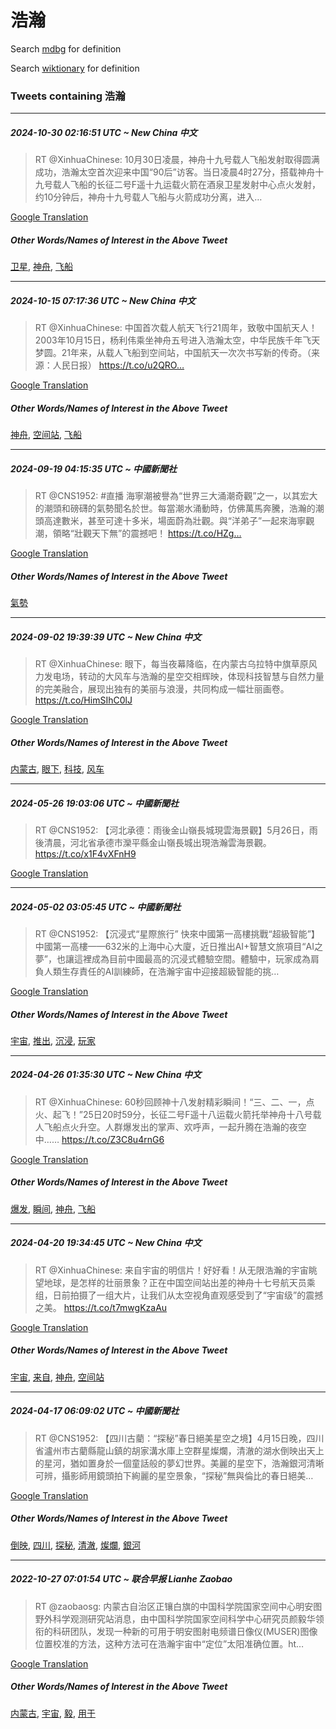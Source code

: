 # 浩瀚

Search [mdbg](https://www.mdbg.net/chinese/dictionary?page=worddict&wdrst=0&wdqb=浩瀚) for definition

Search [wiktionary](https://en.wiktionary.org/wiki/浩瀚) for definition

### Tweets containing 浩瀚

___
##### 2024-10-30 02:16:51 UTC ~ New China 中文
> RT @XinhuaChinese: 10月30日凌晨，神舟十九号载人飞船发射取得圆满成功，浩瀚太空首次迎来中国“90后”访客。当日凌晨4时27分，搭载神舟十九号载人飞船的长征二号F遥十九运载火箭在酒泉卫星发射中心点火发射，约10分钟后，神舟十九号载人飞船与火箭成功分离，进入…

[Google Translation](https://translate.google.com/?hi=en&tab=TT&sl=zh-CN&tl=en&op=translate&text=RT+%40XinhuaChinese%3A+10%E6%9C%8830%E6%97%A5%E5%87%8C%E6%99%A8%EF%BC%8C%E7%A5%9E%E8%88%9F%E5%8D%81%E4%B9%9D%E5%8F%B7%E8%BD%BD%E4%BA%BA%E9%A3%9E%E8%88%B9%E5%8F%91%E5%B0%84%E5%8F%96%E5%BE%97%E5%9C%86%E6%BB%A1%E6%88%90%E5%8A%9F%EF%BC%8C%E6%B5%A9%E7%80%9A%E5%A4%AA%E7%A9%BA%E9%A6%96%E6%AC%A1%E8%BF%8E%E6%9D%A5%E4%B8%AD%E5%9B%BD%E2%80%9C90%E5%90%8E%E2%80%9D%E8%AE%BF%E5%AE%A2%E3%80%82%E5%BD%93%E6%97%A5%E5%87%8C%E6%99%A84%E6%97%B627%E5%88%86%EF%BC%8C%E6%90%AD%E8%BD%BD%E7%A5%9E%E8%88%9F%E5%8D%81%E4%B9%9D%E5%8F%B7%E8%BD%BD%E4%BA%BA%E9%A3%9E%E8%88%B9%E7%9A%84%E9%95%BF%E5%BE%81%E4%BA%8C%E5%8F%B7F%E9%81%A5%E5%8D%81%E4%B9%9D%E8%BF%90%E8%BD%BD%E7%81%AB%E7%AE%AD%E5%9C%A8%E9%85%92%E6%B3%89%E5%8D%AB%E6%98%9F%E5%8F%91%E5%B0%84%E4%B8%AD%E5%BF%83%E7%82%B9%E7%81%AB%E5%8F%91%E5%B0%84%EF%BC%8C%E7%BA%A610%E5%88%86%E9%92%9F%E5%90%8E%EF%BC%8C%E7%A5%9E%E8%88%9F%E5%8D%81%E4%B9%9D%E5%8F%B7%E8%BD%BD%E4%BA%BA%E9%A3%9E%E8%88%B9%E4%B8%8E%E7%81%AB%E7%AE%AD%E6%88%90%E5%8A%9F%E5%88%86%E7%A6%BB%EF%BC%8C%E8%BF%9B%E5%85%A5%E2%80%A6)
##### Other Words/Names of Interest in the Above Tweet
[卫星](卫星.md), [神舟](神舟.md), [飞船](飞船.md)
___
##### 2024-10-15 07:17:36 UTC ~ New China 中文
> RT @XinhuaChinese: 中国首次载人航天飞行21周年，致敬中国航天人！2003年10月15日，杨利伟乘坐神舟五号进入浩瀚太空，中华民族千年飞天梦圆。21年来，从载人飞船到空间站，中国航天一次次书写新的传奇。（来源：人民日报） https://t.co/u2QRO…

[Google Translation](https://translate.google.com/?hi=en&tab=TT&sl=zh-CN&tl=en&op=translate&text=RT+%40XinhuaChinese%3A+%E4%B8%AD%E5%9B%BD%E9%A6%96%E6%AC%A1%E8%BD%BD%E4%BA%BA%E8%88%AA%E5%A4%A9%E9%A3%9E%E8%A1%8C21%E5%91%A8%E5%B9%B4%EF%BC%8C%E8%87%B4%E6%95%AC%E4%B8%AD%E5%9B%BD%E8%88%AA%E5%A4%A9%E4%BA%BA%EF%BC%812003%E5%B9%B410%E6%9C%8815%E6%97%A5%EF%BC%8C%E6%9D%A8%E5%88%A9%E4%BC%9F%E4%B9%98%E5%9D%90%E7%A5%9E%E8%88%9F%E4%BA%94%E5%8F%B7%E8%BF%9B%E5%85%A5%E6%B5%A9%E7%80%9A%E5%A4%AA%E7%A9%BA%EF%BC%8C%E4%B8%AD%E5%8D%8E%E6%B0%91%E6%97%8F%E5%8D%83%E5%B9%B4%E9%A3%9E%E5%A4%A9%E6%A2%A6%E5%9C%86%E3%80%8221%E5%B9%B4%E6%9D%A5%EF%BC%8C%E4%BB%8E%E8%BD%BD%E4%BA%BA%E9%A3%9E%E8%88%B9%E5%88%B0%E7%A9%BA%E9%97%B4%E7%AB%99%EF%BC%8C%E4%B8%AD%E5%9B%BD%E8%88%AA%E5%A4%A9%E4%B8%80%E6%AC%A1%E6%AC%A1%E4%B9%A6%E5%86%99%E6%96%B0%E7%9A%84%E4%BC%A0%E5%A5%87%E3%80%82%EF%BC%88%E6%9D%A5%E6%BA%90%EF%BC%9A%E4%BA%BA%E6%B0%91%E6%97%A5%E6%8A%A5%EF%BC%89+https%3A%2F%2Ft.co%2Fu2QRO%E2%80%A6)
##### Other Words/Names of Interest in the Above Tweet
[神舟](神舟.md), [空间站](空间站.md), [飞船](飞船.md)
___
##### 2024-09-19 04:15:35 UTC ~ 中國新聞社
> RT @CNS1952: #直播 海寧潮被譽為“世界三大涌潮奇觀”之一，以其宏大的潮頭和磅礴的氣勢聞名於世。每當潮水涌動時，仿佛萬馬奔騰，浩瀚的潮頭高達數米，甚至可達十多米，場面蔚為壯觀。與“洋弟子”一起來海寧觀潮，領略“壯觀天下無”的震撼吧！ https://t.co/HZg…

[Google Translation](https://translate.google.com/?hi=en&tab=TT&sl=zh-CN&tl=en&op=translate&text=RT+%40CNS1952%3A+%23%E7%9B%B4%E6%92%AD+%E6%B5%B7%E5%AF%A7%E6%BD%AE%E8%A2%AB%E8%AD%BD%E7%82%BA%E2%80%9C%E4%B8%96%E7%95%8C%E4%B8%89%E5%A4%A7%E6%B6%8C%E6%BD%AE%E5%A5%87%E8%A7%80%E2%80%9D%E4%B9%8B%E4%B8%80%EF%BC%8C%E4%BB%A5%E5%85%B6%E5%AE%8F%E5%A4%A7%E7%9A%84%E6%BD%AE%E9%A0%AD%E5%92%8C%E7%A3%85%E7%A4%B4%E7%9A%84%E6%B0%A3%E5%8B%A2%E8%81%9E%E5%90%8D%E6%96%BC%E4%B8%96%E3%80%82%E6%AF%8F%E7%95%B6%E6%BD%AE%E6%B0%B4%E6%B6%8C%E5%8B%95%E6%99%82%EF%BC%8C%E4%BB%BF%E4%BD%9B%E8%90%AC%E9%A6%AC%E5%A5%94%E9%A8%B0%EF%BC%8C%E6%B5%A9%E7%80%9A%E7%9A%84%E6%BD%AE%E9%A0%AD%E9%AB%98%E9%81%94%E6%95%B8%E7%B1%B3%EF%BC%8C%E7%94%9A%E8%87%B3%E5%8F%AF%E9%81%94%E5%8D%81%E5%A4%9A%E7%B1%B3%EF%BC%8C%E5%A0%B4%E9%9D%A2%E8%94%9A%E7%82%BA%E5%A3%AF%E8%A7%80%E3%80%82%E8%88%87%E2%80%9C%E6%B4%8B%E5%BC%9F%E5%AD%90%E2%80%9D%E4%B8%80%E8%B5%B7%E4%BE%86%E6%B5%B7%E5%AF%A7%E8%A7%80%E6%BD%AE%EF%BC%8C%E9%A0%98%E7%95%A5%E2%80%9C%E5%A3%AF%E8%A7%80%E5%A4%A9%E4%B8%8B%E7%84%A1%E2%80%9D%E7%9A%84%E9%9C%87%E6%92%BC%E5%90%A7%EF%BC%81+https%3A%2F%2Ft.co%2FHZg%E2%80%A6)
##### Other Words/Names of Interest in the Above Tweet
[氣勢](氣勢.md)
___
##### 2024-09-02 19:39:39 UTC ~ New China 中文
> RT @XinhuaChinese: 眼下，每当夜幕降临，在内蒙古乌拉特中旗草原风力发电场，转动的大风车与浩瀚的星空交相辉映，体现科技智慧与自然力量的完美融合，展现出独有的美丽与浪漫，共同构成一幅壮丽画卷。 https://t.co/HimSIhC0lJ

[Google Translation](https://translate.google.com/?hi=en&tab=TT&sl=zh-CN&tl=en&op=translate&text=RT+%40XinhuaChinese%3A+%E7%9C%BC%E4%B8%8B%EF%BC%8C%E6%AF%8F%E5%BD%93%E5%A4%9C%E5%B9%95%E9%99%8D%E4%B8%B4%EF%BC%8C%E5%9C%A8%E5%86%85%E8%92%99%E5%8F%A4%E4%B9%8C%E6%8B%89%E7%89%B9%E4%B8%AD%E6%97%97%E8%8D%89%E5%8E%9F%E9%A3%8E%E5%8A%9B%E5%8F%91%E7%94%B5%E5%9C%BA%EF%BC%8C%E8%BD%AC%E5%8A%A8%E7%9A%84%E5%A4%A7%E9%A3%8E%E8%BD%A6%E4%B8%8E%E6%B5%A9%E7%80%9A%E7%9A%84%E6%98%9F%E7%A9%BA%E4%BA%A4%E7%9B%B8%E8%BE%89%E6%98%A0%EF%BC%8C%E4%BD%93%E7%8E%B0%E7%A7%91%E6%8A%80%E6%99%BA%E6%85%A7%E4%B8%8E%E8%87%AA%E7%84%B6%E5%8A%9B%E9%87%8F%E7%9A%84%E5%AE%8C%E7%BE%8E%E8%9E%8D%E5%90%88%EF%BC%8C%E5%B1%95%E7%8E%B0%E5%87%BA%E7%8B%AC%E6%9C%89%E7%9A%84%E7%BE%8E%E4%B8%BD%E4%B8%8E%E6%B5%AA%E6%BC%AB%EF%BC%8C%E5%85%B1%E5%90%8C%E6%9E%84%E6%88%90%E4%B8%80%E5%B9%85%E5%A3%AE%E4%B8%BD%E7%94%BB%E5%8D%B7%E3%80%82+https%3A%2F%2Ft.co%2FHimSIhC0lJ)
##### Other Words/Names of Interest in the Above Tweet
[内蒙古](内蒙古.md), [眼下](眼下.md), [科技](科技.md), [风车](风车.md)
___
##### 2024-05-26 19:03:06 UTC ~ 中國新聞社
> RT @CNS1952: 【河北承德：雨後金山嶺長城現雲海景觀】5月26日，雨後清晨，河北省承德市灤平縣金山嶺長城出現浩瀚雲海景觀。 https://t.co/x1F4vXFnH9

[Google Translation](https://translate.google.com/?hi=en&tab=TT&sl=zh-CN&tl=en&op=translate&text=RT+%40CNS1952%3A+%E3%80%90%E6%B2%B3%E5%8C%97%E6%89%BF%E5%BE%B7%EF%BC%9A%E9%9B%A8%E5%BE%8C%E9%87%91%E5%B1%B1%E5%B6%BA%E9%95%B7%E5%9F%8E%E7%8F%BE%E9%9B%B2%E6%B5%B7%E6%99%AF%E8%A7%80%E3%80%915%E6%9C%8826%E6%97%A5%EF%BC%8C%E9%9B%A8%E5%BE%8C%E6%B8%85%E6%99%A8%EF%BC%8C%E6%B2%B3%E5%8C%97%E7%9C%81%E6%89%BF%E5%BE%B7%E5%B8%82%E7%81%A4%E5%B9%B3%E7%B8%A3%E9%87%91%E5%B1%B1%E5%B6%BA%E9%95%B7%E5%9F%8E%E5%87%BA%E7%8F%BE%E6%B5%A9%E7%80%9A%E9%9B%B2%E6%B5%B7%E6%99%AF%E8%A7%80%E3%80%82+https%3A%2F%2Ft.co%2Fx1F4vXFnH9)
___
##### 2024-05-02 03:05:45 UTC ~ 中國新聞社
> RT @CNS1952: 【沉浸式“星際旅行” 快來中國第一高樓挑戰“超級智能”】中國第一高樓——632米的上海中心大廈，近日推出AI+智慧文旅項目“AI之夢”，也讓這裡成為目前中國最高的沉浸式體驗空間。體驗中，玩家成為肩負人類生存責任的AI訓練師，在浩瀚宇宙中迎接超級智能的挑…

[Google Translation](https://translate.google.com/?hi=en&tab=TT&sl=zh-CN&tl=en&op=translate&text=RT+%40CNS1952%3A+%E3%80%90%E6%B2%89%E6%B5%B8%E5%BC%8F%E2%80%9C%E6%98%9F%E9%9A%9B%E6%97%85%E8%A1%8C%E2%80%9D+%E5%BF%AB%E4%BE%86%E4%B8%AD%E5%9C%8B%E7%AC%AC%E4%B8%80%E9%AB%98%E6%A8%93%E6%8C%91%E6%88%B0%E2%80%9C%E8%B6%85%E7%B4%9A%E6%99%BA%E8%83%BD%E2%80%9D%E3%80%91%E4%B8%AD%E5%9C%8B%E7%AC%AC%E4%B8%80%E9%AB%98%E6%A8%93%E2%80%94%E2%80%94632%E7%B1%B3%E7%9A%84%E4%B8%8A%E6%B5%B7%E4%B8%AD%E5%BF%83%E5%A4%A7%E5%BB%88%EF%BC%8C%E8%BF%91%E6%97%A5%E6%8E%A8%E5%87%BAAI%2B%E6%99%BA%E6%85%A7%E6%96%87%E6%97%85%E9%A0%85%E7%9B%AE%E2%80%9CAI%E4%B9%8B%E5%A4%A2%E2%80%9D%EF%BC%8C%E4%B9%9F%E8%AE%93%E9%80%99%E8%A3%A1%E6%88%90%E7%82%BA%E7%9B%AE%E5%89%8D%E4%B8%AD%E5%9C%8B%E6%9C%80%E9%AB%98%E7%9A%84%E6%B2%89%E6%B5%B8%E5%BC%8F%E9%AB%94%E9%A9%97%E7%A9%BA%E9%96%93%E3%80%82%E9%AB%94%E9%A9%97%E4%B8%AD%EF%BC%8C%E7%8E%A9%E5%AE%B6%E6%88%90%E7%82%BA%E8%82%A9%E8%B2%A0%E4%BA%BA%E9%A1%9E%E7%94%9F%E5%AD%98%E8%B2%AC%E4%BB%BB%E7%9A%84AI%E8%A8%93%E7%B7%B4%E5%B8%AB%EF%BC%8C%E5%9C%A8%E6%B5%A9%E7%80%9A%E5%AE%87%E5%AE%99%E4%B8%AD%E8%BF%8E%E6%8E%A5%E8%B6%85%E7%B4%9A%E6%99%BA%E8%83%BD%E7%9A%84%E6%8C%91%E2%80%A6)
##### Other Words/Names of Interest in the Above Tweet
[宇宙](宇宙.md), [推出](推出.md), [沉浸](沉浸.md), [玩家](玩家.md)
___
##### 2024-04-26 01:35:30 UTC ~ New China 中文
> RT @XinhuaChinese: 60秒回顾神十八发射精彩瞬间！“三、二、一，点火、起飞！”25日20时59分，长征二号F遥十八运载火箭托举神舟十八号载人飞船点火升空。人群爆发出的掌声、欢呼声，一起升腾在浩瀚的夜空中…… https://t.co/Z3C8u4rnG6

[Google Translation](https://translate.google.com/?hi=en&tab=TT&sl=zh-CN&tl=en&op=translate&text=RT+%40XinhuaChinese%3A+60%E7%A7%92%E5%9B%9E%E9%A1%BE%E7%A5%9E%E5%8D%81%E5%85%AB%E5%8F%91%E5%B0%84%E7%B2%BE%E5%BD%A9%E7%9E%AC%E9%97%B4%EF%BC%81%E2%80%9C%E4%B8%89%E3%80%81%E4%BA%8C%E3%80%81%E4%B8%80%EF%BC%8C%E7%82%B9%E7%81%AB%E3%80%81%E8%B5%B7%E9%A3%9E%EF%BC%81%E2%80%9D25%E6%97%A520%E6%97%B659%E5%88%86%EF%BC%8C%E9%95%BF%E5%BE%81%E4%BA%8C%E5%8F%B7F%E9%81%A5%E5%8D%81%E5%85%AB%E8%BF%90%E8%BD%BD%E7%81%AB%E7%AE%AD%E6%89%98%E4%B8%BE%E7%A5%9E%E8%88%9F%E5%8D%81%E5%85%AB%E5%8F%B7%E8%BD%BD%E4%BA%BA%E9%A3%9E%E8%88%B9%E7%82%B9%E7%81%AB%E5%8D%87%E7%A9%BA%E3%80%82%E4%BA%BA%E7%BE%A4%E7%88%86%E5%8F%91%E5%87%BA%E7%9A%84%E6%8E%8C%E5%A3%B0%E3%80%81%E6%AC%A2%E5%91%BC%E5%A3%B0%EF%BC%8C%E4%B8%80%E8%B5%B7%E5%8D%87%E8%85%BE%E5%9C%A8%E6%B5%A9%E7%80%9A%E7%9A%84%E5%A4%9C%E7%A9%BA%E4%B8%AD%E2%80%A6%E2%80%A6+https%3A%2F%2Ft.co%2FZ3C8u4rnG6)
##### Other Words/Names of Interest in the Above Tweet
[爆发](爆发.md), [瞬间](瞬间.md), [神舟](神舟.md), [飞船](飞船.md)
___
##### 2024-04-20 19:34:45 UTC ~ New China 中文
> RT @XinhuaChinese: 来自宇宙的明信片！好好看！从无限浩瀚的宇宙眺望地球，是怎样的壮丽景象？正在中国空间站出差的神舟十七号航天员乘组，日前拍摄了一组大片，让我们从太空视角直观感受到了“宇宙级”的震撼之美。 https://t.co/t7mwgKzaAu

[Google Translation](https://translate.google.com/?hi=en&tab=TT&sl=zh-CN&tl=en&op=translate&text=RT+%40XinhuaChinese%3A+%E6%9D%A5%E8%87%AA%E5%AE%87%E5%AE%99%E7%9A%84%E6%98%8E%E4%BF%A1%E7%89%87%EF%BC%81%E5%A5%BD%E5%A5%BD%E7%9C%8B%EF%BC%81%E4%BB%8E%E6%97%A0%E9%99%90%E6%B5%A9%E7%80%9A%E7%9A%84%E5%AE%87%E5%AE%99%E7%9C%BA%E6%9C%9B%E5%9C%B0%E7%90%83%EF%BC%8C%E6%98%AF%E6%80%8E%E6%A0%B7%E7%9A%84%E5%A3%AE%E4%B8%BD%E6%99%AF%E8%B1%A1%EF%BC%9F%E6%AD%A3%E5%9C%A8%E4%B8%AD%E5%9B%BD%E7%A9%BA%E9%97%B4%E7%AB%99%E5%87%BA%E5%B7%AE%E7%9A%84%E7%A5%9E%E8%88%9F%E5%8D%81%E4%B8%83%E5%8F%B7%E8%88%AA%E5%A4%A9%E5%91%98%E4%B9%98%E7%BB%84%EF%BC%8C%E6%97%A5%E5%89%8D%E6%8B%8D%E6%91%84%E4%BA%86%E4%B8%80%E7%BB%84%E5%A4%A7%E7%89%87%EF%BC%8C%E8%AE%A9%E6%88%91%E4%BB%AC%E4%BB%8E%E5%A4%AA%E7%A9%BA%E8%A7%86%E8%A7%92%E7%9B%B4%E8%A7%82%E6%84%9F%E5%8F%97%E5%88%B0%E4%BA%86%E2%80%9C%E5%AE%87%E5%AE%99%E7%BA%A7%E2%80%9D%E7%9A%84%E9%9C%87%E6%92%BC%E4%B9%8B%E7%BE%8E%E3%80%82+https%3A%2F%2Ft.co%2Ft7mwgKzaAu)
##### Other Words/Names of Interest in the Above Tweet
[宇宙](宇宙.md), [来自](来自.md), [神舟](神舟.md), [空间站](空间站.md)
___
##### 2024-04-17 06:09:02 UTC ~ 中國新聞社
> RT @CNS1952: 【四川古藺：“探秘”春日絕美星空之境】4月15日晚，四川省瀘州市古藺縣龍山鎮的胡家溝水庫上空群星燦爛，清澈的湖水倒映出天上的星河，猶如置身於一個童話般的夢幻世界。美麗的星空下，浩瀚銀河清晰可辨，攝影師用鏡頭拍下絢麗的星空景象，“探秘”無與倫比的春日絕美…

[Google Translation](https://translate.google.com/?hi=en&tab=TT&sl=zh-CN&tl=en&op=translate&text=RT+%40CNS1952%3A+%E3%80%90%E5%9B%9B%E5%B7%9D%E5%8F%A4%E8%97%BA%EF%BC%9A%E2%80%9C%E6%8E%A2%E7%A7%98%E2%80%9D%E6%98%A5%E6%97%A5%E7%B5%95%E7%BE%8E%E6%98%9F%E7%A9%BA%E4%B9%8B%E5%A2%83%E3%80%914%E6%9C%8815%E6%97%A5%E6%99%9A%EF%BC%8C%E5%9B%9B%E5%B7%9D%E7%9C%81%E7%80%98%E5%B7%9E%E5%B8%82%E5%8F%A4%E8%97%BA%E7%B8%A3%E9%BE%8D%E5%B1%B1%E9%8E%AE%E7%9A%84%E8%83%A1%E5%AE%B6%E6%BA%9D%E6%B0%B4%E5%BA%AB%E4%B8%8A%E7%A9%BA%E7%BE%A4%E6%98%9F%E7%87%A6%E7%88%9B%EF%BC%8C%E6%B8%85%E6%BE%88%E7%9A%84%E6%B9%96%E6%B0%B4%E5%80%92%E6%98%A0%E5%87%BA%E5%A4%A9%E4%B8%8A%E7%9A%84%E6%98%9F%E6%B2%B3%EF%BC%8C%E7%8C%B6%E5%A6%82%E7%BD%AE%E8%BA%AB%E6%96%BC%E4%B8%80%E5%80%8B%E7%AB%A5%E8%A9%B1%E8%88%AC%E7%9A%84%E5%A4%A2%E5%B9%BB%E4%B8%96%E7%95%8C%E3%80%82%E7%BE%8E%E9%BA%97%E7%9A%84%E6%98%9F%E7%A9%BA%E4%B8%8B%EF%BC%8C%E6%B5%A9%E7%80%9A%E9%8A%80%E6%B2%B3%E6%B8%85%E6%99%B0%E5%8F%AF%E8%BE%A8%EF%BC%8C%E6%94%9D%E5%BD%B1%E5%B8%AB%E7%94%A8%E9%8F%A1%E9%A0%AD%E6%8B%8D%E4%B8%8B%E7%B5%A2%E9%BA%97%E7%9A%84%E6%98%9F%E7%A9%BA%E6%99%AF%E8%B1%A1%EF%BC%8C%E2%80%9C%E6%8E%A2%E7%A7%98%E2%80%9D%E7%84%A1%E8%88%87%E5%80%AB%E6%AF%94%E7%9A%84%E6%98%A5%E6%97%A5%E7%B5%95%E7%BE%8E%E2%80%A6)
##### Other Words/Names of Interest in the Above Tweet
[倒映](倒映.md), [四川](四川.md), [探秘](探秘.md), [清澈](清澈.md), [燦爛](燦爛.md), [銀河](銀河.md)
___
##### 2022-10-27 07:01:54 UTC ~ 联合早报 Lianhe Zaobao
> RT @zaobaosg: 内蒙古自治区正镶白旗的中国科学院国家空间中心明安图野外科学观测研究站消息，由中国科学院国家空间科学中心研究员颜毅华领衔的科研团队，发现一种新的可用于明安图射电频谱日像仪(MUSER)图像位置校准的方法，这种方法可在浩瀚宇宙中“定位”太阳准确位置。ht…

[Google Translation](https://translate.google.com/?hi=en&tab=TT&sl=zh-CN&tl=en&op=translate&text=RT+%40zaobaosg%3A+%E5%86%85%E8%92%99%E5%8F%A4%E8%87%AA%E6%B2%BB%E5%8C%BA%E6%AD%A3%E9%95%B6%E7%99%BD%E6%97%97%E7%9A%84%E4%B8%AD%E5%9B%BD%E7%A7%91%E5%AD%A6%E9%99%A2%E5%9B%BD%E5%AE%B6%E7%A9%BA%E9%97%B4%E4%B8%AD%E5%BF%83%E6%98%8E%E5%AE%89%E5%9B%BE%E9%87%8E%E5%A4%96%E7%A7%91%E5%AD%A6%E8%A7%82%E6%B5%8B%E7%A0%94%E7%A9%B6%E7%AB%99%E6%B6%88%E6%81%AF%EF%BC%8C%E7%94%B1%E4%B8%AD%E5%9B%BD%E7%A7%91%E5%AD%A6%E9%99%A2%E5%9B%BD%E5%AE%B6%E7%A9%BA%E9%97%B4%E7%A7%91%E5%AD%A6%E4%B8%AD%E5%BF%83%E7%A0%94%E7%A9%B6%E5%91%98%E9%A2%9C%E6%AF%85%E5%8D%8E%E9%A2%86%E8%A1%94%E7%9A%84%E7%A7%91%E7%A0%94%E5%9B%A2%E9%98%9F%EF%BC%8C%E5%8F%91%E7%8E%B0%E4%B8%80%E7%A7%8D%E6%96%B0%E7%9A%84%E5%8F%AF%E7%94%A8%E4%BA%8E%E6%98%8E%E5%AE%89%E5%9B%BE%E5%B0%84%E7%94%B5%E9%A2%91%E8%B0%B1%E6%97%A5%E5%83%8F%E4%BB%AA%28MUSER%29%E5%9B%BE%E5%83%8F%E4%BD%8D%E7%BD%AE%E6%A0%A1%E5%87%86%E7%9A%84%E6%96%B9%E6%B3%95%EF%BC%8C%E8%BF%99%E7%A7%8D%E6%96%B9%E6%B3%95%E5%8F%AF%E5%9C%A8%E6%B5%A9%E7%80%9A%E5%AE%87%E5%AE%99%E4%B8%AD%E2%80%9C%E5%AE%9A%E4%BD%8D%E2%80%9D%E5%A4%AA%E9%98%B3%E5%87%86%E7%A1%AE%E4%BD%8D%E7%BD%AE%E3%80%82ht%E2%80%A6)
##### Other Words/Names of Interest in the Above Tweet
[内蒙古](内蒙古.md), [宇宙](宇宙.md), [毅](毅.md), [用于](用于.md)

